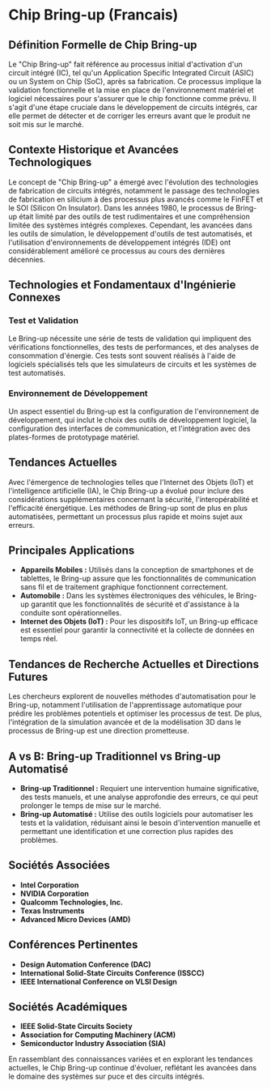 # Chip Bring-up (Francais)

## Définition Formelle de Chip Bring-up

Le "Chip Bring-up" fait référence au processus initial d'activation d'un circuit intégré (IC), tel qu'un Application Specific Integrated Circuit (ASIC) ou un System on Chip (SoC), après sa fabrication. Ce processus implique la validation fonctionnelle et la mise en place de l'environnement matériel et logiciel nécessaires pour s'assurer que le chip fonctionne comme prévu. Il s'agit d'une étape cruciale dans le développement de circuits intégrés, car elle permet de détecter et de corriger les erreurs avant que le produit ne soit mis sur le marché.

## Contexte Historique et Avancées Technologiques

Le concept de "Chip Bring-up" a émergé avec l'évolution des technologies de fabrication de circuits intégrés, notamment le passage des technologies de fabrication en silicium à des processus plus avancés comme le FinFET et le SOI (Silicon On Insulator). Dans les années 1980, le processus de Bring-up était limité par des outils de test rudimentaires et une compréhension limitée des systèmes intégrés complexes. Cependant, les avancées dans les outils de simulation, le développement d'outils de test automatisés, et l'utilisation d'environnements de développement intégrés (IDE) ont considérablement amélioré ce processus au cours des dernières décennies.

## Technologies et Fondamentaux d'Ingénierie Connexes

### Test et Validation

Le Bring-up nécessite une série de tests de validation qui impliquent des vérifications fonctionnelles, des tests de performances, et des analyses de consommation d'énergie. Ces tests sont souvent réalisés à l'aide de logiciels spécialisés tels que les simulateurs de circuits et les systèmes de test automatisés.

### Environnement de Développement

Un aspect essentiel du Bring-up est la configuration de l'environnement de développement, qui inclut le choix des outils de développement logiciel, la configuration des interfaces de communication, et l'intégration avec des plates-formes de prototypage matériel.

## Tendances Actuelles

Avec l'émergence de technologies telles que l'Internet des Objets (IoT) et l'intelligence artificielle (IA), le Chip Bring-up a évolué pour inclure des considérations supplémentaires concernant la sécurité, l'interopérabilité et l'efficacité énergétique. Les méthodes de Bring-up sont de plus en plus automatisées, permettant un processus plus rapide et moins sujet aux erreurs.

## Principales Applications

- **Appareils Mobiles :** Utilisés dans la conception de smartphones et de tablettes, le Bring-up assure que les fonctionnalités de communication sans fil et de traitement graphique fonctionnent correctement.
- **Automobile :** Dans les systèmes électroniques des véhicules, le Bring-up garantit que les fonctionnalités de sécurité et d'assistance à la conduite sont opérationnelles.
- **Internet des Objets (IoT) :** Pour les dispositifs IoT, un Bring-up efficace est essentiel pour garantir la connectivité et la collecte de données en temps réel.

## Tendances de Recherche Actuelles et Directions Futures

Les chercheurs explorent de nouvelles méthodes d'automatisation pour le Bring-up, notamment l'utilisation de l'apprentissage automatique pour prédire les problèmes potentiels et optimiser les processus de test. De plus, l'intégration de la simulation avancée et de la modélisation 3D dans le processus de Bring-up est une direction prometteuse.

## A vs B: Bring-up Traditionnel vs Bring-up Automatisé

- **Bring-up Traditionnel :** Requiert une intervention humaine significative, des tests manuels, et une analyse approfondie des erreurs, ce qui peut prolonger le temps de mise sur le marché.
- **Bring-up Automatisé :** Utilise des outils logiciels pour automatiser les tests et la validation, réduisant ainsi le besoin d'intervention manuelle et permettant une identification et une correction plus rapides des problèmes.

## Sociétés Associées

- **Intel Corporation**
- **NVIDIA Corporation**
- **Qualcomm Technologies, Inc.**
- **Texas Instruments**
- **Advanced Micro Devices (AMD)**

## Conférences Pertinentes

- **Design Automation Conference (DAC)**
- **International Solid-State Circuits Conference (ISSCC)**
- **IEEE International Conference on VLSI Design**

## Sociétés Académiques

- **IEEE Solid-State Circuits Society**
- **Association for Computing Machinery (ACM)**
- **Semiconductor Industry Association (SIA)**

En rassemblant des connaissances variées et en explorant les tendances actuelles, le Chip Bring-up continue d'évoluer, reflétant les avancées dans le domaine des systèmes sur puce et des circuits intégrés.